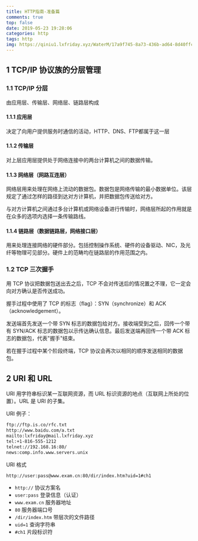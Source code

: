 ```yaml
---
title: HTTP指南-准备篇
comments: true
top: false
date: 2019-05-23 19:28:06
categories: http 
tags: http
img: https://qiniu1.lxfriday.xyz/WaterM/17a9f745-8a73-436b-ad64-8d40ffc032a4_timg.jpeg
---
```


## 1 TCP/IP 协议族的分层管理
### 1.1 TCP/IP 分层
由应用层、传输层、网络层、链路层构成

#### 1.1.1 应用层
决定了向用户提供服务时通信的活动，HTTP、DNS、FTP都属于这一层

#### 1.1.2 传输层
对上层应用层提供处于网络连接中的两台计算机之间的数据传输。

#### 1.1.3 网络层（网路互连层）
网络层用来处理在网络上流动的数据包。数据包是网络传输的最小数据单位。该层规定了通过怎样的路径到达对方计算机，并把数据包传送给对方。

与对方计算机之间通过多台计算机或网络设备进行传输时，网络层所起的作用就是在众多的选项内选择一条传输路线。

#### 1.1.4 链路层（数据链路层，网络接口层）
用来处理连接网络的硬件部分。包括控制操作系统、硬件的设备驱动、NIC，及光纤等物理可见部分。硬件上的范畴均在链路层的作用范围之内。

### 1.2 TCP 三次握手
用 TCP 协议把数据包送出去之后，TCP 不会对传送后的情况置之不理，它一定会向对方确认是否传送成功。

握手过程中使用了 TCP 的标志（flag）：SYN（synchronize）和 ACK（acknowledgement）。

发送端首先发送一个带 SYN 标志的数据包给对方。接收端受到之后，回传一个带有 SYN/ACK 标志的数据包以示传达确认信息。最后发送端再回传一个带 ACK 标志的数据包，代表"握手"结束。

若在握手过程中某个阶段终端，TCP 协议会再次以相同的顺序发送相同的数据包。

## 2 URI 和 URL
URI 用字符串标识某一互联网资源，而 URL 标识资源的地点（互联网上所处的位置）。URL 是 URI 的子集。

URI 例子：
```html
ftp://ftp.is.co/rfc.txt
http://www.baidu.com/a.txt
mailto:lxfriday@mail.lxfriday.xyz
tel:+1-816-555-1212
telnet://192.168.16:80/
news:comp.info.www.servers.unix
```

URI 格式

`http://user:pass@www.exam.cn:80/dir/index.htm?uid=1#ch1`

- `http://` 协议方案名
- `user:pass` 登录信息（认证）
- `www.exam.cn` 服务器地址
- `80` 服务器端口号
- `/dir/index.htm` 带层次的文件路径
- `uid=1` 查询字符串
- `#ch1` 片段标识符




































